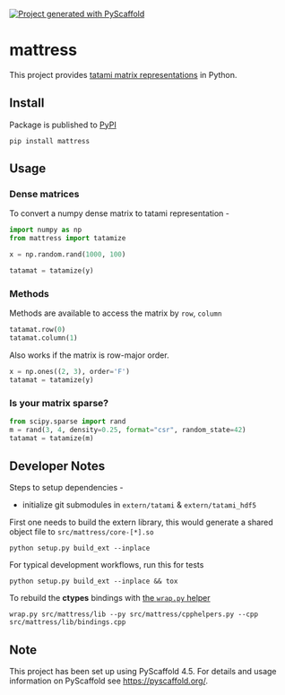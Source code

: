 <!-- These are examples of badges you might want to add to your README:
     please update the URLs accordingly

[![Built Status](https://api.cirrus-ci.com/github/<USER>/mattress.svg?branch=main)](https://cirrus-ci.com/github/<USER>/mattress)
[![ReadTheDocs](https://readthedocs.org/projects/mattress/badge/?version=latest)](https://mattress.readthedocs.io/en/stable/)
[![Coveralls](https://img.shields.io/coveralls/github/<USER>/mattress/main.svg)](https://coveralls.io/r/<USER>/mattress)
[![PyPI-Server](https://img.shields.io/pypi/v/mattress.svg)](https://pypi.org/project/mattress/)
[![Conda-Forge](https://img.shields.io/conda/vn/conda-forge/mattress.svg)](https://anaconda.org/conda-forge/mattress)
[![Monthly Downloads](https://pepy.tech/badge/mattress/month)](https://pepy.tech/project/mattress)
[![Twitter](https://img.shields.io/twitter/url/http/shields.io.svg?style=social&label=Twitter)](https://twitter.com/mattress)
-->

[![Project generated with PyScaffold](https://img.shields.io/badge/-PyScaffold-005CA0?logo=pyscaffold)](https://pyscaffold.org/)

# mattress

This project provides [tatami matrix representations](https://github.com/tatami-inc) in Python.


## Install

Package is published to [PyPI](https://pypi.org/project/mattress/)

```shell
pip install mattress
```

## Usage

### Dense matrices
To convert a numpy dense matrix to tatami representation - 

```python
import numpy as np
from mattress import tatamize

x = np.random.rand(1000, 100)

tatamat = tatamize(y)
```

### Methods
Methods are available to access the matrix by `row`, `column`

```python
tatamat.row(0)
tatamat.column(1)
```

Also works if the matrix is row-major order.

```python
x = np.ones((2, 3), order='F')
tatamat = tatamize(y)
```

### Is your matrix sparse?

```python
from scipy.sparse import rand
m = rand(3, 4, density=0.25, format="csr", random_state=42)
tatamat = tatamize(m)
```

## Developer Notes


Steps to setup dependencies - 

- initialize git submodules in `extern/tatami` & `extern/tatami_hdf5`

First one needs to build the extern library, this would generate a shared object file to `src/mattress/core-[*].so`

```shell
python setup.py build_ext --inplace
```

For typical development workflows, run this for tests

```shell
python setup.py build_ext --inplace && tox
```

To rebuild the **ctypes** bindings with [the `wrap.py` helper](https://github.com/BiocPy/ctypes-wrapper)

```shell
wrap.py src/mattress/lib --py src/mattress/cpphelpers.py --cpp src/mattress/lib/bindings.cpp
```

<!-- pyscaffold-notes -->

## Note

This project has been set up using PyScaffold 4.5. For details and usage
information on PyScaffold see https://pyscaffold.org/.
